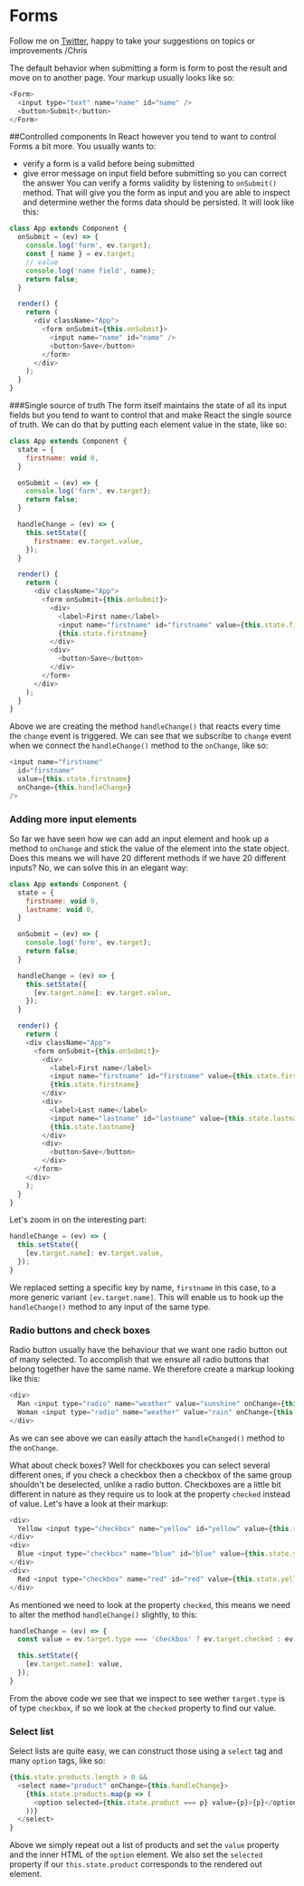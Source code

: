 # Forms

Follow me on [Twitter](https://twitter.com/chris_noring), happy to take your suggestions on topics or improvements /Chris

The default behavior when submitting a form is form to post the result and move on to another page. Your markup usually looks like so:

```js
<Form>
  <input type="text" name="name" id="name" />
  <button>Submit</button>
</Form>
```

##Controlled components
In React however you tend to want to control Forms a bit more. You usually wants to:

- verify a form is a valid before being submitted
- give error message on input field before submitting so you can correct the answer
You can verify a forms validity by listening to `onSubmit()` method. That will give you the form as input and you are able to inspect and determine wether the forms data should be persisted. It will look like this:

```js
class App extends Component {
  onSubmit = (ev) => {
    console.log('form', ev.target);
    const { name } = ev.target;
    // value
    console.log('name field', name);
    return false;
  }

  render() {
    return (
      <div className="App">
        <form onSubmit={this.onSubmit}>
          <input name="name" id="name" />
          <button>Save</button>
        </form>
      </div>
    );
  }
}
```
###Single source of truth
The form itself maintains the state of all its input fields but you tend to want to control that and make React the single source of truth. We can do that by putting each element value in the state, like so:

```js
class App extends Component {
  state = {
    firstname: void 0,
  }

  onSubmit = (ev) => {
    console.log('form', ev.target);
    return false;
  }

  handleChange = (ev) => {
    this.setState({
      firstname: ev.target.value,
    });
  }

  render() {
    return (
      <div className="App">
        <form onSubmit={this.onSubmit}>
          <div>
            <label>First name</label>
            <input name="firstname" id="firstname" value={this.state.firstname} onChange={this.handleChange} />
            {this.state.firstname}
          </div>
          <div>
            <button>Save</button>
          </div>
        </form>
      </div>
    );
  }
}
```
Above we are creating the method `handleChange()` that reacts every time the `change` event is triggered. We can see that we subscribe to `change` event when we connect the `handleChange()` method to the `onChange`, like so:

```js
<input name="firstname"
  id="firstname"
  value={this.state.firstname}
  onChange={this.handleChange}
/>
```

### Adding more input elements
So far we have seen how we can add an input element and hook up a method to `onChange` and stick the value of the element into the state object. Does this means we will have 20 different methods if we have 20 different inputs? No, we can solve this in an elegant way:

```js
class App extends Component {
  state = {
    firstname: void 0,
    lastname: void 0,
  }

  onSubmit = (ev) => {
    console.log('form', ev.target);
    return false;
  }

  handleChange = (ev) => {
    this.setState({
      [ev.target.name]: ev.target.value,
    });
  }

  render() {
    return (
    <div className="App">
      <form onSubmit={this.onSubmit}>
        <div>
          <label>First name</label>
          <input name="firstname" id="firstname" value={this.state.firstname} onChange={this.handleChange} />
          {this.state.firstname}
        </div>
        <div>
          <label>Last name</label>
          <input name="lastname" id="lastname" value={this.state.lastname} onChange={this.handleChange} />
          {this.state.lastname}
        </div>
        <div>
          <button>Save</button>
        </div>
      </form>
    </div>
    );
  }
}
```
Let's zoom in on the interesting part:

```js
handleChange = (ev) => {
  this.setState({
    [ev.target.name]: ev.target.value,
  });
}
```

We replaced setting a specific key by name, `firstname` in this case, to a more generic variant `[ev.target.name]`. This will enable us to hook up the `handleChange()` method to any input of the same type.

### Radio buttons and check boxes
Radio button usually have the behaviour that we want one radio button out of many selected. To accomplish that we ensure all radio buttons that belong together have the same name. We therefore create a markup looking like this:

```js
<div>
  Man <input type="radio" name="weather" value="sunshine" onChange={this.handleChange} />
  Woman <input type="radio" name="weather" value="rain" onChange={this.handleChange} />
</div>
```
As we can see above we can easily attach the `handleChanged()` method to the `onChange`.

What about check boxes? Well for checkboxes you can select several different ones, if you check a checkbox then a checkbox of the same group shouldn't be deselected, unlike a radio button. Checkboxes are a little bit different in nature as they require us to look at the property `checked` instead of value. Let's have a look at their markup:
```js
<div>
  Yellow <input type="checkbox" name="yellow" id="yellow" value={this.state.yellow} onChange={this.handleChange} />
</div>
<div>
  Blue <input type="checkbox" name="blue" id="blue" value={this.state.yellow} onChange={this.handleChange} />
</div>
<div>
  Red <input type="checkbox" name="red" id="red" value={this.state.yellow} onChange={this.handleChange} />
</div>
```

As mentioned we need to look at the property `checked`, this means we need to alter the method `handleChange()` slightly, to this:

```js
handleChange = (ev) => {
  const value = ev.target.type === 'checkbox' ? ev.target.checked : ev.target.value;

  this.setState({
    [ev.target.name]: value,
  });
}
```

From the above code we see that we inspect to see wether `target.type` is of type `checkbox`, if so we look at the `checked` property to find our value.

### Select list
Select lists are quite easy, we can construct those using a `select` tag and many `option` tags, like so:

```js
{this.state.products.length > 0 &&
  <select name="product" onChange={this.handleChange}>
    {this.state.products.map(p => (
      <option selected={this.state.product === p} value={p}>{p}</option>
    ))}
  </select>
}
```

Above we simply repeat out a list of products and set the `value` property and the inner HTML of the `option` element. We also set the `selected` property if our `this.state.product` corresponds to the rendered out element.